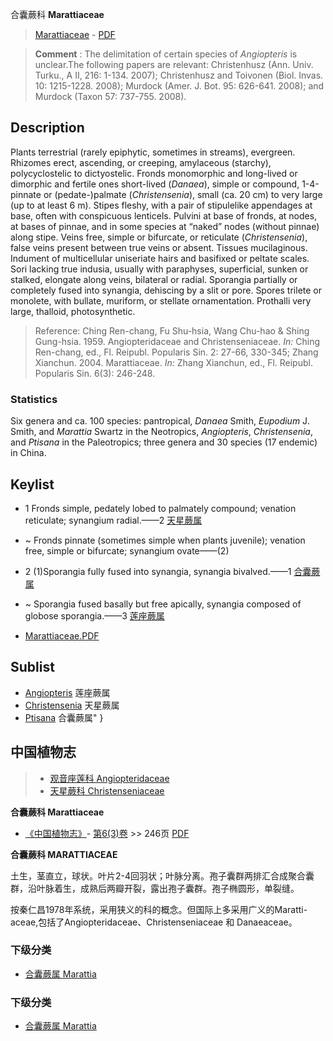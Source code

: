 合囊蕨科 **Marattiaceae**

> [Marattiaceae](http://www.iplant.cn/info/Marattiaceae?t=foc) - [PDF](http://www.iplant.cn/foc/pdf/Marattiaceae.pdf)


> **Comment** : 
> The delimitation of certain species of *Angiopteris* is unclear.The following papers are relevant: Christenhusz (Ann. Univ. Turku., A II, 216: 1-134. 2007); Christenhusz and Toivonen (Biol. Invas. 10: 1215-1228. 2008); Murdock (Amer. J. Bot. 95: 626-641. 2008); and Murdock (Taxon 57: 737-755. 2008).

## Description

Plants terrestrial (rarely epiphytic, sometimes in streams), evergreen. Rhizomes erect, ascending, or creeping, amylaceous (starchy), polycyclostelic to dictyostelic. Fronds monomorphic and long-lived or dimorphic and fertile ones short-lived (*Danaea*), simple or compound, 1-4-pinnate or (pedate-)palmate (*Christensenia*), small (ca. 20 cm) to very large (up to at least 6 m). Stipes fleshy, with a pair of stipulelike appendages at base, often with conspicuous lenticels. Pulvini at base of fronds, at nodes, at bases of pinnae, and in some species at “naked” nodes (without pinnae) along stipe. Veins free, simple or bifurcate, or reticulate (*Christensenia*), false veins present between true veins or absent. Tissues mucilaginous. Indument of multicellular uniseriate hairs and basifixed or peltate scales. Sori lacking true indusia, usually with paraphyses, superficial, sunken or stalked, elongate along veins, bilateral or radial. Sporangia partially or completely fused into synangia, dehiscing by a slit or pore. Spores trilete or monolete, with bullate, muriform, or stellate ornamentation. Prothalli very large, thalloid, photosynthetic.


> Reference: 
> Ching Ren-chang, Fu Shu-hsia, Wang Chu-hao & Shing Gung-hsia. 1959. Angiopteridaceae and Christenseniaceae. *In:* Ching Ren-chang, ed., Fl. Reipubl. Popularis Sin. 2: 27-66, 330-345; Zhang Xianchun. 2004. Marattiaceae. *In:* Zhang Xianchun, ed., Fl. Reipubl. Popularis Sin. 6(3): 246-248.

### Statistics
Six genera and ca. 100 species: pantropical, *Danaea* Smith, *Eupodium* J. Smith, and *Marattia* Swartz in the Neotropics, *Angiopteris*, *Christensenia*, and *Ptisana* in the Paleotropics; three genera and 30 species (17 endemic) in China.


## Keylist

* 1 Fronds simple, pedately lobed to palmately compound; venation reticulate; synangium radial.——2 [天星蕨属](http://www.iplant.cn/info/Christensenia?t=foc)
* ~ Fronds pinnate (sometimes simple when plants juvenile); venation free, simple or bifurcate; synangium ovate——(2)

* 2 (1)Sporangia fully fused into synangia, synangia bivalved.——1 [合囊蕨属](http://www.iplant.cn/info/Ptisana?t=foc)
* ~ Sporangia fused basally but free apically, synangia composed of globose sporangia.——3 [莲座蕨属](http://www.iplant.cn/info/Angiopteris?t=foc)


* [Marattiaceae.PDF](http://www.iplant.cn/foc/pdf/Marattiaceae.pdf)

## Sublist

* [Angiopteris](http://www.iplant.cn/info/Angiopteris?t=foc)
 莲座蕨属
* [Christensenia](http://www.iplant.cn/info/Christensenia?t=foc)
 天星蕨属
* [Ptisana](http://www.iplant.cn/info/Ptisana?t=foc) 合囊蕨属"
}
## 中国植物志

> * [观音座莲科  Angiopteridaceae](http://www.iplant.cn/info/Angiopteridaceae?t=z)
> * [天星蕨科  Christenseniaceae](http://www.iplant.cn/info/Christenseniaceae?t=z)


**合囊蕨科 Marattiaceae**

* [《中国植物志》](http://www.iplant.cn/frps)- [第6(3)卷](http://www.iplant.cn/frps/vol/6(3)) >> 246页 [PDF](http://www.iplant.cn/frps/pdf/6(3)/246z.pdf)

**合囊蕨科 MARATTIACEAE**

土生，茎直立，球状。叶片2-4回羽状；叶脉分离。孢子囊群两排汇合成聚合囊群，沿叶脉着生，成熟后两瓣开裂，露出孢子囊群。孢子椭圆形，单裂缝。

按秦仁昌1978年系统，采用狭义的科的概念。但国际上多采用广义的Maratti-aceae,包括了Angiopteridaceae、Christenseniaceae 和 Danaeaceae。

### 下级分类
* [合囊蕨属  Marattia](http://www.iplant.cn/info/Marattia?t=z)

### 下级分类
* [合囊蕨属  Marattia](http://www.iplant.cn/info/sp/Marattia?t=z)
